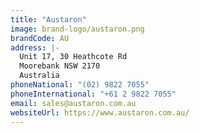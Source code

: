```yaml
---
title: "Austaron"
image: brand-logo/austaron.png
brandCode: AU
address: |-
  Unit 17, 30 Heathcote Rd
  Moorebank NSW 2170
  Australia
phoneNational: "(02) 9822 7055"
phoneInternational: "+61 2 9822 7055"
email: sales@austaron.com.au
websiteUrl: https://www.austaron.com.au/
---
```

